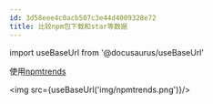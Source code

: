 ```yaml
---
id: 3d58eee4c0acb507c3e44d4009328e72
title: 比较npm包下载和star等数据
---
```


import useBaseUrl from '@docusaurus/useBaseUrl'

使用[npmtrends](https://www.npmtrends.com/)

<img src={useBaseUrl('img/npmtrends.png')}/>
